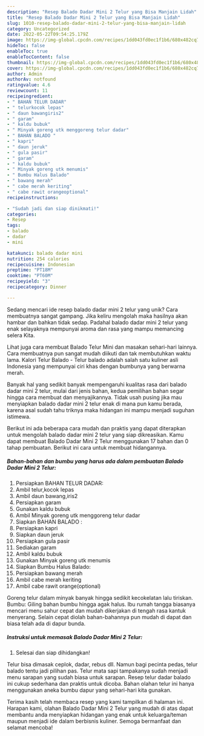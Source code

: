 ```yaml
---
description: "Resep Balado Dadar Mini 2 Telur yang Bisa Manjain Lidah"
title: "Resep Balado Dadar Mini 2 Telur yang Bisa Manjain Lidah"
slug: 1010-resep-balado-dadar-mini-2-telur-yang-bisa-manjain-lidah
category: Uncategorized
date: 2022-05-22T09:54:25.179Z
image: https://img-global.cpcdn.com/recipes/1dd043fd0ec1f1b6/680x482cq70/balado-dadar-mini-2-telur-foto-resep-utama.jpg
hideToc: false
enableToc: true
enableTocContent: false
thumbnail: https://img-global.cpcdn.com/recipes/1dd043fd0ec1f1b6/680x482cq70/balado-dadar-mini-2-telur-foto-resep-utama.jpg
cover: https://img-global.cpcdn.com/recipes/1dd043fd0ec1f1b6/680x482cq70/balado-dadar-mini-2-telur-foto-resep-utama.jpg
author: Admin
authorAv: notfound
ratingvalue: 4.6
reviewcount: 11
recipeingredient:
- " BAHAN TELUR DADAR"
- " telurkocok lepas"
- " daun bawangiris2"
- " garam"
- " kaldu bubuk"
- " Minyak goreng utk menggoreng telur dadar"
- " BAHAN BALADO "
- " kapri"
- " daun jeruk"
- " gula pasir"
- " garam"
- " kaldu bubuk"
- " Minyak goreng utk menumis"
- " Bumbu Halus Balado"
- " bawang merah"
- " cabe merah keriting"
- " cabe rawit orangeoptional"
recipeinstructions:

- "Sudah jadi dan siap dinikmati!"
categories:
- Resep
tags:
- balado
- dadar
- mini

katakunci: balado dadar mini 
nutrition: 254 calories
recipecuisine: Indonesian
preptime: "PT18M"
cooktime: "PT60M"
recipeyield: "3"
recipecategory: Dinner

---
```





Sedang mencari ide resep balado dadar mini 2 telur yang unik? Cara membuatnya sangat gampang. Jika keliru mengolah maka hasilnya akan hambar dan bahkan tidak sedap. Padahal balado dadar mini 2 telur yang enak selayaknya mempunyai aroma dan rasa yang mampu memancing selera Kita.





Lihat juga cara membuat Balado Telur Mini dan masakan sehari-hari lainnya. Cara membuatnya pun sangat mudah diikuti dan tak membutuhkan waktu lama. Kalori Telur Balado - Telur balado adalah salah satu kuliner asli Indonesia yang mempunyai ciri khas dengan bumbunya yang berwarna merah.

Banyak hal yang sedikit banyak mempengaruhi kualitas rasa dari balado dadar mini 2 telur, mulai dari jenis bahan, kedua pemilihan bahan segar hingga cara membuat dan menyajikannya. Tidak usah pusing jika mau menyiapkan balado dadar mini 2 telur enak di mana pun kamu berada, karena asal sudah tahu triknya maka hidangan ini mampu menjadi suguhan istimewa.






Berikut ini ada beberapa cara mudah dan praktis yang dapat diterapkan untuk mengolah balado dadar mini 2 telur yang siap dikreasikan. Kamu dapat membuat Balado Dadar Mini 2 Telur menggunakan 17 bahan dan 0 tahap pembuatan. Berikut ini cara untuk membuat hidangannya.

<!--inarticleads1-->

##### Bahan-bahan dan bumbu yang harus ada dalam pembuatan Balado Dadar Mini 2 Telur:

1. Persiapkan  BAHAN TELUR DADAR:
1. Ambil  telur,kocok lepas
1. Ambil  daun bawang,iris2
1. Persiapkan  garam
1. Gunakan  kaldu bubuk
1. Ambil  Minyak goreng utk menggoreng telur dadar
1. Siapkan  BAHAN BALADO :
1. Persiapkan  kapri
1. Siapkan  daun jeruk
1. Persiapkan  gula pasir
1. Sediakan  garam
1. Ambil  kaldu bubuk
1. Gunakan  Minyak goreng utk menumis
1. Siapkan  Bumbu Halus Balado:
1. Persiapkan  bawang merah
1. Ambil  cabe merah keriting
1. Ambil  cabe rawit orange(optional)


Goreng telur dalam minyak banyak hingga sedikit kecokelatan lalu tiriskan. Bumbu: Giling bahan bumbu hingga agak halus. Ibu rumah tangga biasanya mencari menu sahur cepat dan mudah dikerjakan di tengah rasa kantuk menyerang. Selain cepat diolah bahan-bahannya pun mudah di dapat dan biasa telah ada di dapur bunda. 

<!--inarticleads2-->

##### Instruksi untuk memasak Balado Dadar Mini 2 Telur:


1. Selesai dan siap dihidangkan!

Telur bisa dimasak ceplok, dadar, rebus dll. Namun bagi pecinta pedas, telur balado tentu jadi pilihan pas. Telur mata sapi tampakanya sudah menjadi menu sarapan yang sudah biasa untuk sarapan. Resep telur dadar balado ini cukup sederhana dan praktis untuk dicoba. Bahan olahan telur ini hanya menggunakan aneka bumbu dapur yang sehari-hari kita gunakan. 

Terima kasih telah membaca resep yang kami tampilkan di halaman ini. Harapan kami, olahan Balado Dadar Mini 2 Telur yang mudah di atas dapat membantu anda menyiapkan hidangan yang enak untuk keluarga/teman maupun menjadi ide dalam berbisnis kuliner. Semoga bermanfaat dan selamat mencoba!
